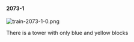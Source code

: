 #### 2073-1
![train-2073-1-0.png](https://github.com/lil-lab/nlvr/raw/master/nlvr/train/images/44/train-2073-1-0.png "train-2073-1-0.png")

There is a tower with only blue and yellow blocks